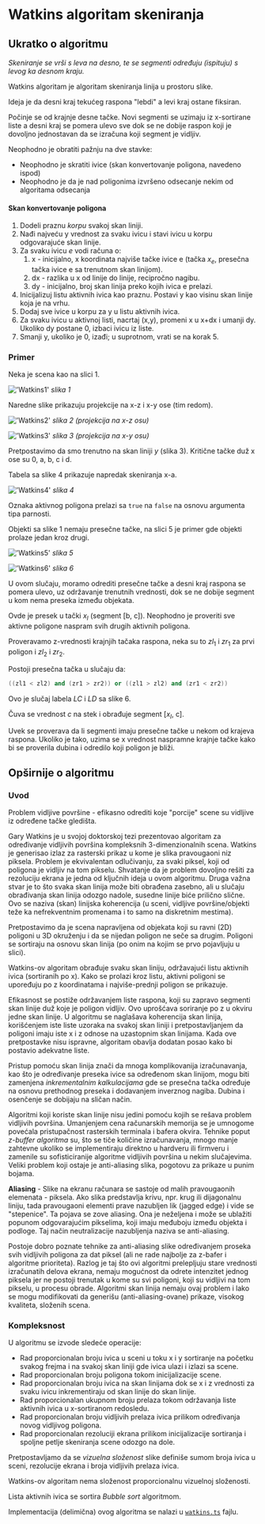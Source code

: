 # Watkins algoritam skeniranja

## Ukratko o algoritmu

_Skeniranje se vrši s leva na desno, te se segmenti određuju (ispituju) s levog ka desnom kraju._

Watkins algoritam je algoritam skeniranja linija u prostoru slike.

Ideja je da desni kraj tekućeg raspona "lebdi" a levi kraj ostane fiksiran.

Počinje se od krajnje desne tačke. Novi segmenti se uzimaju iz x-sortirane liste a desni kraj se pomera ulevo sve dok se ne dobije raspon koji je dovoljno jednostavan da se izračuna koji segment je vidljiv.

Neophodno je obratiti pažnju na dve stavke:

- Neophodno je skratiti ivice (skan konvertovanje poligona, navedeno ispod)
- Neophodno je da je nad poligonima izvršeno odsecanje nekim od algoritama odsecanja

#### Skan konvertovanje poligona

1. Dodeli praznu _korpu_ svakoj skan liniji.
2. Nađi najveću y vrednost za svaku ivicu i stavi ivicu u korpu odgovarajuće skan linije.
3. Za svaku ivicu _e_ vodi računa o:
   1. x - inicijalno, x koordinata najviše tačke ivice e (tačka $x_e$, presečna tačka ivice e sa trenutnom skan linijom).
   2. dx - razlika u x od linije do linije, recipročno nagibu.
   3. dy - inicijalno, broj skan linija preko kojih ivica e prelazi.
4. Inicijalizuj listu aktivnih ivica kao praznu. Postavi y kao visinu skan linije koja je na vrhu.
5. Dodaj sve ivice u korpu za y u listu aktivnih ivica.
6. Za svaku ivicu u aktivnoj listi, nacrtaj (x,y), promeni x u x+dx i umanji dy. Ukoliko dy postane 0, izbaci ivicu iz liste.
7. Smanji y, ukoliko je 0, izađi; u suprotnom, vrati se na korak 5.

### Primer

Neka je scena kao na slici 1.

!['Watkins1'](./watkins1.png)
_slika 1_

Naredne slike prikazuju projekcije na x-z i x-y ose (tim redom).

!['Watkins2'](./watkins2.png)
_slika 2 (projekcija na x-z osu)_

!['Watkins3'](./watkins3.png)
_slika 3 (projekcija na x-y osu)_

Pretpostavimo da smo trenutno na skan liniji $y$ (slika 3). Kritične tačke duž x ose su 0, a, b, c i d.

Tabela sa slike 4 prikazuje napredak skeniranja x-a.

!['Watkins4'](./watkins4.png)
_slika 4_

Oznaka aktivnog poligona prelazi sa `true` na `false` na osnovu argumenta tipa parnosti.

Objekti sa slike 1 nemaju presečne tačke, na slici 5 je primer gde objekti prolaze jedan kroz drugi.

!['Watkins5'](./watkins5.png)
_slika 5_

!['Watkins6'](./watkins6.png)
_slika 6_

U ovom slučaju, moramo odrediti presečne tačke a desni kraj raspona se pomera ulevo, uz održavanje trenutnih vrednosti, dok se ne dobije segment u kom nema preseka između objekata.

Ovde je presek u tački $x_I$ (segment [b, c]). Neophodno je proveriti sve aktivne poligone naspram svih drugih aktivnih poligona.

Proveravamo z-vrednosti krajnjih tačaka raspona, neka su to $zl_1$ i $zr_1$ za prvi poligon i $zl_2$ i $zr_2$.

Postoji presečna tačka u slučaju da:

```c++
((zl1 < zl2) and (zr1 > zr2)) or ((zl1 > zl2) and (zr1 < zr2))
```

Ovo je slučaj labela $LC$ i $LD$ sa slike 6.

Čuva se vrednost $c$ na stek i obrađuje segment [$x_I$, c].

Uvek se proverava da li segmenti imaju presečne tačke u nekom od krajeva raspona. Ukoliko je tako, uzima se x vrednost naspramne krajnje tačke kako bi se proverila dubina i odredilo koji poligon je bliži.

## Opširnije o algoritmu

### Uvod

Problem vidljive površine - efikasno odrediti koje "porcije" scene su vidljive iz određene tačke gledišta.

Gary Watkins je u svojoj doktorskoj tezi prezentovao algoritam za određivanje vidljivih površina kompleksnih 3-dimenzionalnih scena. Watkins je generisao izlaz za rasterski prikaz u kome je slika pravougaoni niz piksela. Problem je ekvivalentan odlučivanju, za svaki piksel, koji od poligona je vidljiv na tom pikselu. Shvatanje da je problem dovoljno rešiti za rezoluciju ekrana je jedna od ključnih ideja u ovom algoritmu. Druga važna stvar je to što svaka skan linija može biti obrađena zasebno, ali u slučaju obrađivanja skan linija odozgo nadole, susedne linije biće prilično slične. Ovo se naziva (skan) linijska koherencija (u sceni, vidljive površine/objekti teže ka nefrekventnim promenama i to samo na diskretnim mestima).

Pretpostavimo da je scena napravljena od objekata koji su ravni (2D) poligoni u 3D okruženju i da se nijedan poligon ne seče sa drugim. Poligoni se sortiraju na osnovu skan linija (po onim na kojim se prvo pojavljuju u slici).

Watkins-ov algoritam obrađuje svaku skan liniju, održavajući listu aktivnih ivica (sortiranih po x). Kako se prolazi kroz listu, aktivni poligoni se upoređuju po z koordinatama i najviše-prednji poligon se prikazuje.

Efikasnost se postiže održavanjem liste raspona, koji su zapravo segmenti skan linije duž koje je poligon vidljiv. Ovo uprošćava soriranje po z u okviru jedne skan linije. U algoritmu se naglašava koherencija skan linija, korišćenjem iste liste uzoraka na svakoj skan liniji i pretpostavljanjem da poligoni imaju iste x i z odnose na uzastopnim skan linijama. Kada ove pretpostavke nisu ispravne, algoritam obavlja dodatan posao kako bi postavio adekvatne liste.

Pristup pomoću skan linija znači da mnoga komplikovanija izračunavanja, kao što je određivanje preseka ivice sa određenom skan linijom, mogu biti zamenjena _inkrementalnim kalkulacijama_ gde se presečna tačka određuje na osnovu prethodnog preseka i dodavanjem inverznog nagiba. Dubina i osenčenje se dobijaju na sličan način.

Algoritmi koji koriste skan linije nisu jedini pomoću kojih se rešava problem vidljivih površina. Umanjenjem cena računarskih memorija se je umnogome povećala pristupačnost rasterskih terminala i bafera okvira. Tehnike poput _z-buffer algoritma_ su, što se tiče količine izračunavanja, mnogo manje zahtevne ukoliko se implementiraju direktno u hardveru ili firmveru i zamenile su sofisticiranije algoritme vidljivih površina u nekim slučajevima. Veliki problem koji ostaje je anti-aliasing slika, pogotovu za prikaze u punim bojama.

**Aliasing** - Slike na ekranu računara se sastoje od malih pravougaonih elemenata - piksela. Ako slika predstavlja krivu, npr. krug ili dijagonalnu liniju, tada pravougaoni elementi prave nazubljen lik (jagged edge) i vide se "stepenice". Ta pojava se zove aliasing. Ona je neželjena i može se ublažiti popunom odgovarajućim pikselima, koji imaju međuboju između objekta i podloge. Taj način neutralizacije nazubljenja naziva se anti-aliasing.

Postoje dobro poznate tehnike za anti-aliasing slike određivanjem proseka svih vidljivih poligona za dat piksel (ali ne rade najbolje za z-bafer i algoritme prioriteta). Razlog je taj što ovi algoritmi prelepljuju stare vrednosti izračunatih delova ekrana, nemaju mogućnost da odrete intenzitet jednog piksela jer ne postoji trenutak u kome su svi poligoni, koji su vidljivi na tom pikselu, u procesu obrade. Algoritmi skan linija nemaju ovaj problem i lako se mogu modifikovati da generišu (anti-aliasing-ovane) prikaze, visokog kvaliteta, složenih scena.

### Kompleksnost

U algoritmu se izvode sledeće operacije:

- Rad proporcionalan broju ivica u sceni u toku x i y sortiranje na početku svakog frejma i na svakoj skan liniji gde ivica ulazi i izlazi sa scene.
- Rad proporcionalan broju poligona tokom inicijalizacije scene.
- Rad proporcionalan broju ivica na skan linijama dok se x i z vrednosti za svaku ivicu inkrementiraju od skan linije do skan linije.
- Rad proporcionalan ukupnom broju prelaza tokom održavanja liste aktivnih ivica u x-sortiranom redosledu.
- Rad proporcionalan broju vidljivih prelaza ivica prilikom određivanja novog vidljivog poligona.
- Rad proporcionalan rezoluciji ekrana prilikom inicijalizacije sortiranja i spoljne petlje skeniranja scene odozgo na dole.

Pretpostavljamo da se _vizuelna složenost_ slike definiše sumom broja ivica u sceni, rezolucije ekrana i broja vidljivih prelaza ivica.

Watkins-ov algoritam nema složenost proporcionalnu vizuelnoj složenosti.

Lista aktivnih ivica se sortira _Bubble sort_ algoritmom.

Implementacija (delimična) ovog algoritma se nalazi u [`watkins.ts`](watkins.ts) fajlu.

